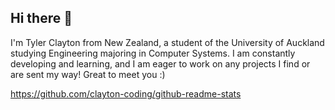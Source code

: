 ## Hi there 👋

I'm Tyler Clayton from New Zealand, a student of the University of Auckland studying Engineering majoring in Computer Systems. 
I am constantly developing and learning, and I am eager to work on any projects I find or are sent my way! Great to meet you :)

https://github.com/clayton-coding/github-readme-stats
